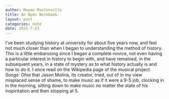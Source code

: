 ```yaml
---
author: Rowan MacConville
title: An Open Notebook
layout: post 
categories: note
date: 2025-7-23
---
```


I've been studying history at university for about five years now, and feel not much closer than when I began to understanding the method of history.
This is a little embarssing since I began a complete novice, not even having a particular interest in history to begin with, and have remained, in the subsequent years, in a state of mystery as to what history actually is and how to *do* it.
I once read on the Wikipedia page of the musical project *Songs: Ohia* that Jason Molina, its creator, tried, out of in my view misplaced sense of shame, to make music as if it were a 9-5 job, clocking in in the morning, sitting down to make music no matter the state of his inspiritation and then stopping at 5.

